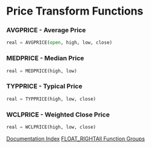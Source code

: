 # Price Transform Functions
### AVGPRICE - Average Price
```python
real = AVGPRICE(open, high, low, close)
```

### MEDPRICE - Median Price
```python
real = MEDPRICE(high, low)
```

### TYPPRICE - Typical Price
```python
real = TYPPRICE(high, low, close)
```

### WCLPRICE - Weighted Close Price
```python
real = WCLPRICE(high, low, close)
```


[Documentation Index](../doc_index.html)
[FLOAT_RIGHTAll Function Groups](../funcs.html)
